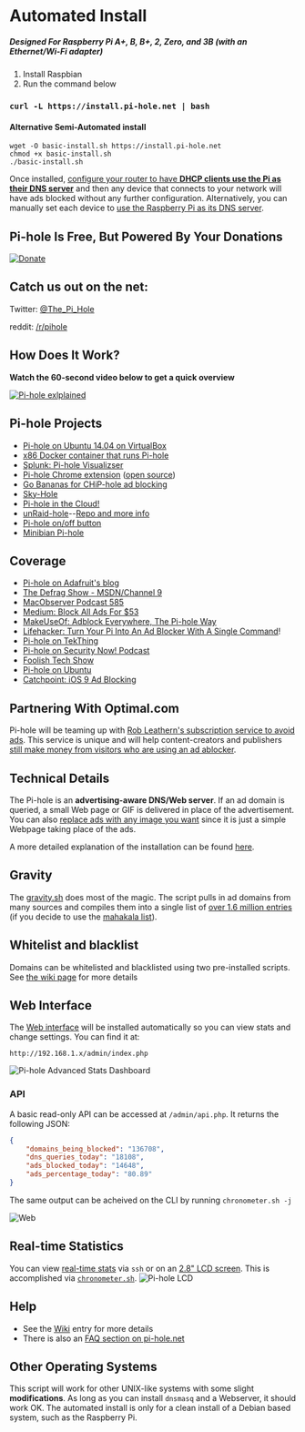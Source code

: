 # Automated Install 
##### Designed For Raspberry Pi A+, B, B+, 2, Zero, and 3B (with an Ethernet/Wi-Fi adapter)

1. Install Raspbian 
2. Run the command below

### ```curl -L https://install.pi-hole.net | bash```

#### Alternative Semi-Automated install ####
```
wget -O basic-install.sh https://install.pi-hole.net
chmod +x basic-install.sh
./basic-install.sh
```

Once installed, [configure your router to have **DHCP clients use the Pi as their DNS server**](http://pi-hole.net/faq/can-i-set-the-pi-hole-to-be-the-dns-server-at-my-router-so-i-dont-have-to-change-settings-for-my-devices/) and then any device that connects to your network will have ads blocked without any further configuration.  Alternatively, you can manually set each device to [use the Raspberry Pi as its DNS server](http://pi-hole.net/faq/how-do-i-use-the-pi-hole-as-my-dns-server/).

## Pi-hole Is Free, But Powered By Your Donations
[![Donate](https://www.paypalobjects.com/en_US/i/btn/btn_donateCC_LG.gif "Free, but powered by donations")](https://www.paypal.com/cgi-bin/webscr?cmd=_s-xclick&hosted_button_id=3J2L3Z4DHW9UY "Donate")

## Catch us out on the net:
Twitter: [@The_Pi_Hole](https://twitter.com/The_Pi_Hole)

reddit: [/r/pihole](https://www.reddit.com/r/pihole/)

## How Does It Work?
**Watch the 60-second video below to get a quick overview**

[![Pi-hole exlplained](http://i.imgur.com/qNybJDX.png)](https://vimeo.com/135965232)

## Pi-hole Projects
- [Pi-hole on Ubuntu 14.04 on VirtualBox](http://hbalagtas.blogspot.com/2016/02/adblocking-with-pi-hole-and-ubuntu-1404.html)
- [x86 Docker container that runs Pi-hole](https://hub.docker.com/r/diginc/pi-hole/)
- [Splunk: Pi-hole Visualizser](https://splunkbase.splunk.com/app/3023/)
- [Pi-hole Chrome extension](https://chrome.google.com/webstore/detail/pi-hole-list-editor/hlnoeoejkllgkjbnnnhfolapllcnaglh) ([open source](https://github.com/packtloss/pihole-extension))
- [Go Bananas for CHiP-hole ad blocking](https://www.hackster.io/jacobsalmela/chip-hole-network-wide-ad-blocker-98e037)
- [Sky-Hole](http://dlaa.me/blog/post/skyhole)
- [Pi-hole in the Cloud!](http://blog.codybunch.com/2015/07/28/Pi-Hole-in-the-cloud/)
- [unRaid-hole](https://github.com/spants/unraidtemplates/blob/master/Spants/unRaid-hole.xml#L13)--[Repo and more info](http://lime-technology.com/forum/index.php?PHPSESSID=c0eae3e5ef7e521f7866034a3336489d&topic=38486.0)
- [Pi-hole on/off button](http://thetimmy.silvernight.org/pages/endisbutton/)
- [Minibian Pi-hole](http://munkjensen.net/wiki/index.php/See_my_Pi-Hole#Minibian_Pi-hole)

## Coverage
- [Pi-hole on Adafruit's blog](https://blog.adafruit.com/2016/03/04/pi-hole-is-a-black-hole-for-internet-ads-piday-raspberrypi-raspberry_pi/)
- [The Defrag Show - MSDN/Channel 9](https://channel9.msdn.com/Shows/The-Defrag-Show/Defrag-Endoscope-USB-Camera-The-Final-HoloLens-Vote-Adblock-Pi-and-more?WT.mc_id=dlvr_twitter_ch9#time=20m39s)
- [MacObserver Podcast 585](http://www.macobserver.com/tmo/podcast/macgeekgab-585)
- [Medium: Block All Ads For $53](https://medium.com/@robleathern/block-ads-on-all-home-devices-for-53-18-a5f1ec139693#.gj1xpgr5d)
- [MakeUseOf: Adblock Everywhere, The Pi-hole Way](http://www.makeuseof.com/tag/adblock-everywhere-raspberry-pi-hole-way/)
- [Lifehacker: Turn Your Pi Into An Ad Blocker With A Single Command](http://lifehacker.com/turn-a-raspberry-pi-into-an-ad-blocker-with-a-single-co-1686093533)!
- [Pi-hole on TekThing](https://youtu.be/8Co59HU2gY0?t=2m)
- [Pi-hole on Security Now! Podcast](http://www.youtube.com/watch?v=p7-osq_y8i8&t=100m26s)
- [Foolish Tech Show](https://youtu.be/bYyena0I9yc?t=2m4s)
- [Pi-hole on Ubuntu](http://www.boyter.org/2015/12/pi-hole-ubuntu-14-04/)
- [Catchpoint: iOS 9 Ad Blocking](http://blog.catchpoint.com/2015/09/14/ad-blocking-apple/)

## Partnering With Optimal.com

Pi-hole will be teaming up with [Rob Leathern's subscription service to avoid ads](https://medium.com/@robleathern/block-ads-on-all-home-devices-for-53-18-a5f1ec139693#.gj1xpgr5d).  This service is unique and will help content-creators and publishers [still make money from visitors who are using an ad ablocker](http://techcrunch.com/2015/12/17/the-new-optimal/).

## Technical Details

The Pi-hole is an **advertising-aware DNS/Web server**.  If an ad domain is queried, a small Web page or GIF is delivered in place of the advertisement.  You can also [replace ads with any image you want](http://pi-hole.net/faq/is-it-possible-to-change-the-blank-page-that-takes-place-of-the-ads-to-something-else/) since it is just a simple Webpage taking place of the ads.

A more detailed explanation of the installation can be found [here](http://jacobsalmela.com/block-millions-ads-network-wide-with-a-raspberry-pi-hole-2-0).

## Gravity
The [gravity.sh](https://github.com/pi-hole/pi-hole/blob/master/gravity.sh) does most of the magic.  The script pulls in ad domains from many sources and compiles them into a single list of [over 1.6 million entries](http://jacobsalmela.com/block-millions-ads-network-wide-with-a-raspberry-pi-hole-2-0) (if you decide to use the [mahakala list](https://github.com/pi-hole/pi-hole/commit/963eacfe0537a7abddf30441c754c67ca1e40965)).

## Whitelist and blacklist
Domains can be whitelisted and blacklisted using two pre-installed scripts. See [the wiki page](https://github.com/pi-hole/pi-hole/wiki/Whitelisting-and-Blacklisting) for more details

## Web Interface
The [Web interface](https://github.com/jacobsalmela/AdminLTE#pi-hole-admin-dashboard) will be installed automatically so you can view stats and change settings.  You can find it at:

`http://192.168.1.x/admin/index.php`

![Pi-hole Advanced Stats Dashboard](http://i.imgur.com/rTlLYPh.png)

### API

A basic read-only API can be accessed at `/admin/api.php`. It returns the following JSON:
```JSON
{
	"domains_being_blocked": "136708",
	"dns_queries_today": "18108",
	"ads_blocked_today": "14648",
	"ads_percentage_today": "80.89"
}
```
The same output can be acheived on the CLI by running `chronometer.sh -j`

![Web](http://i.imgur.com/m114SCn.png)

## Real-time Statistics

You can view [real-time stats](http://pi-hole.net/faq/install-the-real-time-lcd-monitor-chronometer/) via `ssh` or on an [2.8" LCD screen](http://amzn.to/1P0q1Fj).  This is accomplished via [`chronometer.sh`](https://github.com/pi-hole/pi-hole/blob/master/advanced/Scripts/chronometer.sh).
![Pi-hole LCD](http://i.imgur.com/nBEqycp.jpg)

## Help
- See the [Wiki](https://github.com/pi-hole/pi-hole/wiki/Customization) entry for more details
- There is also an [FAQ section on pi-hole.net](http://pi-hole.net)

## Other Operating Systems
This script will work for other UNIX-like systems with some slight **modifications**.  As long as you can install `dnsmasq` and a Webserver, it should work OK.  The automated install is only for a clean install of a Debian based system, such as the Raspberry Pi.
